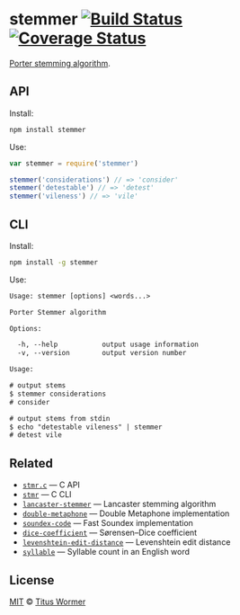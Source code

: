 # stemmer [![Build Status][travis-badge]][travis] [![Coverage Status][codecov-badge]][codecov]

[Porter stemming algorithm][source].

## API

Install:

```bash
npm install stemmer
```

Use:

```js
var stemmer = require('stemmer')

stemmer('considerations') // => 'consider'
stemmer('detestable') // => 'detest'
stemmer('vileness') // => 'vile'
```

## CLI

Install:

```sh
npm install -g stemmer
```

Use:

```txt
Usage: stemmer [options] <words...>

Porter Stemmer algorithm

Options:

  -h, --help           output usage information
  -v, --version        output version number

Usage:

# output stems
$ stemmer considerations
# consider

# output stems from stdin
$ echo "detestable vileness" | stemmer
# detest vile
```

## Related

*   [`stmr.c`](https://github.com/wooorm/stmr.c)
    — C API
*   [`stmr`](https://github.com/wooorm/stmr)
    — C CLI
*   [`lancaster-stemmer`](https://github.com/words/lancaster-stemmer)
    — Lancaster stemming algorithm
*   [`double-metaphone`](https://github.com/words/double-metaphone)
    — Double Metaphone implementation
*   [`soundex-code`](https://github.com/words/soundex-code)
    — Fast Soundex implementation
*   [`dice-coefficient`](https://github.com/words/dice-coefficient)
    — Sørensen–Dice coefficient
*   [`levenshtein-edit-distance`](https://github.com/words/levenshtein-edit-distance)
    — Levenshtein edit distance
*   [`syllable`](https://github.com/words/syllable)
    — Syllable count in an English word

## License

[MIT][license] © [Titus Wormer][author]

<!-- Definitions -->

[travis-badge]: https://img.shields.io/travis/words/stemmer.svg

[travis]: https://travis-ci.org/words/stemmer

[codecov-badge]: https://img.shields.io/codecov/c/github/words/stemmer.svg

[codecov]: https://codecov.io/github/words/stemmer

[license]: license

[author]: https://wooorm.com

[source]: https://tartarus.org/martin/PorterStemmer
